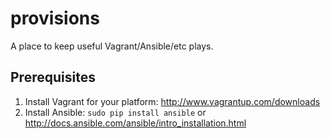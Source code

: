 # provisions
A place to keep useful Vagrant/Ansible/etc plays.

## Prerequisites

1. Install Vagrant for your platform: http://www.vagrantup.com/downloads
2. Install Ansible: `sudo pip install ansible` or http://docs.ansible.com/ansible/intro_installation.html
